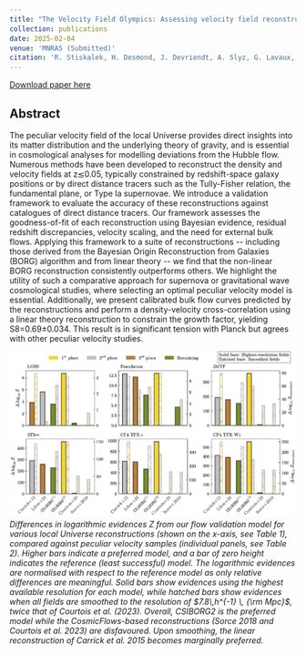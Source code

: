 ```yaml
---
title: "The Velocity Field Olympics: Assessing velocity field reconstructions with direct distance tracers" 
collection: publications
date: 2025-02-04
venue: 'MNRAS (Submitted)'
citation: 'R. Stiskalek, H. Desmond, J. Devriendt, A. Slyz, G. Lavaux, M.J. Hudson, D.J. Bartlett, and H.M. Courtois. (2025). &quot;The Velocity Field Olympics: Assessing velocity field reconstructions with direct distance tracers.&quot; <i>arXiv:2502.00121</i>.'
---
```


[Download paper here](https://arxiv.org/abs/2502.00121)

## Abstract
The peculiar velocity field of the local Universe provides direct insights into its matter distribution and the underlying theory of gravity, and is essential in cosmological analyses for modelling deviations from the Hubble flow. 
Numerous methods have been developed to reconstruct the density and velocity fields at z≲0.05, typically constrained by redshift-space galaxy positions or by direct distance tracers such as the Tully-Fisher relation, the fundamental plane, or Type Ia supernovae. 
We introduce a validation framework to evaluate the accuracy of these reconstructions against catalogues of direct distance tracers. 
Our framework assesses the goodness-of-fit of each reconstruction using Bayesian evidence, residual redshift discrepancies, velocity scaling, and the need for external bulk flows. 
Applying this framework to a suite of reconstructions -- including those derived from the Bayesian Origin Reconstruction from Galaxies (BORG) algorithm and from linear theory -- we find that the non-linear BORG reconstruction consistently outperforms others. 
We highlight the utility of such a comparative approach for supernova or gravitational wave cosmological studies, where selecting an optimal peculiar velocity model is essential. 
Additionally, we present calibrated bulk flow curves predicted by the reconstructions and perform a density-velocity cross-correlation using a linear theory reconstruction to constrain the growth factor, yielding S8=0.69±0.034. 
This result is in significant tension with Planck but agrees with other peculiar velocity studies.

![lnZ_comparison](/files/2025-02-04-velocity-olympics.png)
*Differences in logarithmic evidences $Z$ from our flow validation model for various local Universe reconstructions (shown on the $x$-axis, see Table 1), compared against peculiar velocity samples (individual panels, see Table 2).
Higher bars indicate a preferred model, and a bar of zero height indicates the reference (least successful) model. 
The logarithmic evidences are normalised with respect to the reference model as only relative differences are meaningful. Solid bars show evidences using the highest available resolution for each model, while hatched bars show evidences when all fields are smoothed to the resolution of $7.8\,h^{-1} \, {\rm Mpc}$, twice that of Courtois et al. (2023). 
Overall, CSIBORG2 is the preferred model while the CosmicFlows-based reconstructions (Sorce 2018 and Courtois et al. 2023) are disfavoured. 
Upon smoothing, the linear reconstruction of Carrick et al. 2015 becomes marginally preferred.*
